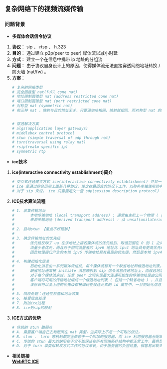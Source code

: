 ## **复杂网络下的视频流媒传输**

### **问题背景**
- **多媒体会话信令协议**
1. **协议**： sip 、 rtsp 、 h.323 
2. **目的**： 通过建立 p2p(peer to peer) 媒体流以减小时延
3. **方式**： 建立一个在信息中携带 ip 地址的分组流
4. **问题**： 由于协议自身设计上的原因，使得媒体流无法直接穿透网络地址转换 / 防火墙 (nat/fw) 。
5. **方案**： 
    ```sh
    # 复杂的网络类型
    # 完全圆锥型 nat(full cone nat) 
    # 地址限制圆锥型 nat (address restricted cone nat) 
    # 端口限制圆锥型 nat (port restricted cone nat) 
    # 对称型 nat (symmetric nat) 
    # 前三种 nat ，映射与目的地址无关，只要源地址相同，映射就相同，而对称型 nat 的映射则同时关联源地址和目的地址，所以穿透问题最为复杂。


    # 穿透解决方案
    # algs(application layer gateways) 
    # middlebox control protocol 
    # stun (simple traversal of udp through nat) 
    # turn(traversal using relay nat) 
    # rsip(realm specific ip)
    # symmetric rtp 
    ```

- **ice技术**  
1. **ice(interactive connectivity establishment)简介**
    ```sh
    # 交互式连通建立方式 ice(interactive connectivity establishment) 并非一种新的协议，它不需要对 stun 、 turn 或 rsip 进行扩展就可适用于各种 nat 。 
    # ice 是通过综合运用上面某几种协议，使之在最适合的情况下工作，以弥补单独使用其中任何一种所带来的固有缺陷。
    # 对于 sip 来说， ice 只需要定义一些 sdp(session description protocol) 附加属性即可，对于别的多媒体信令协议也需要制定一些相应的机制来实现。
    ```

2. **ICE技术算法流程**
    ```sh
    # 1. 收集传输地址
    #       本地传输地址 (local transport address) : 通常由主机上一个物理 ( 或虚拟 ) 接口绑定一个端口而获得
    #       来源传输地址 (derived transport address) : 从 unsaf(unilateral self-address fixing)服务器，例如 stun 、 turn 或 teredo, 上获得一组来源传输地址。
    #
    # 2. 启动stun 【重点不好理解】
    #
    # 3. 确定传输地址的优先级
    #       优先级反映了 ua 在该地址上接收媒体流的优先级别，取值范围在 0 到 1 之间，通常优先级按照被传输媒体流量来确定。
    #       流量小者优先，而且对于相同流量者的 ipv6 地址比 ipv4 地址具有更高优先级。
    #       因此物理接口产生的本地 ipv6 传输地址具有最高的优先级，然后是本地 ipv4 传输地址，然后是 stun 、 rsip 、 teredo 来源地址，最后是通过 vpn 接口获得的本地传输地址。
    #
    # 4. 构建初始化信息
    #       初始化消息由一系列媒体流组成，每个媒体流都有一个缺省地址和候选地址列表。
    #       缺省地址通常被 initiate 消息映射到 sip 信令消息传递地址上，而候选地址列表用于提供一些额外的地址。
    #       对于每个媒体流来说，任意 peer 之间实现最大连通可能性的传输地址是由公网上转发服务器 ( 如 turn) 提供的地址，通常这也是优先级最低的传输地址。
    #       客户端将可用的传输地址编成一个候选地址列表 ( 包括一个缺省地址 ) ，并且为每个候选元素分配一个会话中唯一的标识符。
    #       该标识符以及上述的优先级都被编码在候选元素的 id 属性中。一旦初始化信息生成后即可被发送。
    #
    # 5. 响应处理：连通性检查和地址收集
    # 6. 接受信息处理
    # 7. 附加ice过程
    # 8. ice到sip的映射
    ```

3. **ICE方式的优势**
    ```sh
    # 传统的 stun 脆弱点
    # A. 需要客户端自己去判断所在 nat 类型，这实际上不是一个可取的做法。
    # B. stun 、 turn 等机制都完全依赖于一个附加的服务器，而 ice 利用服务器分配单边地址的同时，还允许客户端直接相连。
    # C. 传统的 stun 最大的缺陷在于它不能保证在所有网络拓扑结构中都正常工作，最典型的问题就是 symmetric nat 。
    # D. 对于 turn 或类似转发方式工作的协议来说，由于服务器的负担过重，很容易出现丢包或者延迟情况。
    ```
- **相关链接**  
[**WebRTC ICE**](https://blog.csdn.net/fireroll/article/details/50780863)









